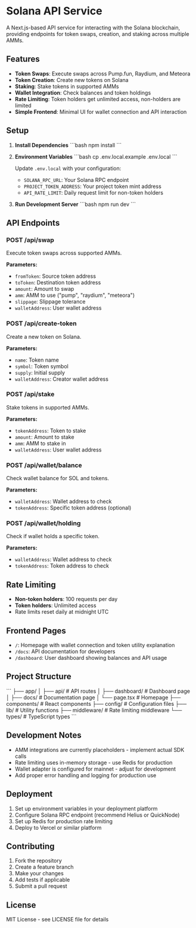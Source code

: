 # Solana API Service

A Next.js-based API service for interacting with the Solana blockchain, providing endpoints for token swaps, creation, and staking across multiple AMMs.

## Features

- **Token Swaps**: Execute swaps across Pump.fun, Raydium, and Meteora
- **Token Creation**: Create new tokens on Solana
- **Staking**: Stake tokens in supported AMMs
- **Wallet Integration**: Check balances and token holdings
- **Rate Limiting**: Token holders get unlimited access, non-holders are limited
- **Simple Frontend**: Minimal UI for wallet connection and API interaction

## Setup

1. **Install Dependencies**
   \`\`\`bash
   npm install
   \`\`\`

2. **Environment Variables**
   \`\`\`bash
   cp .env.local.example .env.local
   \`\`\`
   
   Update `.env.local` with your configuration:
   - `SOLANA_RPC_URL`: Your Solana RPC endpoint
   - `PROJECT_TOKEN_ADDRESS`: Your project token mint address
   - `API_RATE_LIMIT`: Daily request limit for non-token holders

3. **Run Development Server**
   \`\`\`bash
   npm run dev
   \`\`\`

## API Endpoints

### POST /api/swap
Execute token swaps across supported AMMs.

**Parameters:**
- `fromToken`: Source token address
- `toToken`: Destination token address
- `amount`: Amount to swap
- `amm`: AMM to use ("pump", "raydium", "meteora")
- `slippage`: Slippage tolerance
- `walletAddress`: User wallet address

### POST /api/create-token
Create a new token on Solana.

**Parameters:**
- `name`: Token name
- `symbol`: Token symbol
- `supply`: Initial supply
- `walletAddress`: Creator wallet address

### POST /api/stake
Stake tokens in supported AMMs.

**Parameters:**
- `tokenAddress`: Token to stake
- `amount`: Amount to stake
- `amm`: AMM to stake in
- `walletAddress`: User wallet address

### POST /api/wallet/balance
Check wallet balance for SOL and tokens.

**Parameters:**
- `walletAddress`: Wallet address to check
- `tokenAddress`: Specific token address (optional)

### POST /api/wallet/holding
Check if wallet holds a specific token.

**Parameters:**
- `walletAddress`: Wallet address to check
- `tokenAddress`: Token address to check

## Rate Limiting

- **Non-token holders**: 100 requests per day
- **Token holders**: Unlimited access
- Rate limits reset daily at midnight UTC

## Frontend Pages

- `/`: Homepage with wallet connection and token utility explanation
- `/docs`: API documentation for developers
- `/dashboard`: User dashboard showing balances and API usage

## Project Structure

\`\`\`
├── app/
│   ├── api/                 # API routes
│   ├── dashboard/           # Dashboard page
│   ├── docs/               # Documentation page
│   └── page.tsx            # Homepage
├── components/             # React components
├── config/                # Configuration files
├── lib/                   # Utility functions
├── middleware/            # Rate limiting middleware
└── types/                 # TypeScript types
\`\`\`

## Development Notes

- AMM integrations are currently placeholders - implement actual SDK calls
- Rate limiting uses in-memory storage - use Redis for production
- Wallet adapter is configured for mainnet - adjust for development
- Add proper error handling and logging for production use

## Deployment

1. Set up environment variables in your deployment platform
2. Configure Solana RPC endpoint (recommend Helius or QuickNode)
3. Set up Redis for production rate limiting
4. Deploy to Vercel or similar platform

## Contributing

1. Fork the repository
2. Create a feature branch
3. Make your changes
4. Add tests if applicable
5. Submit a pull request

## License

MIT License - see LICENSE file for details
